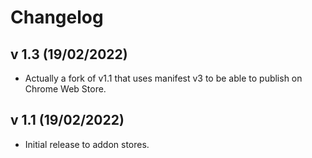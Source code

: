 # Changelog

## v 1.3 (19/02/2022)
* Actually a fork of v1.1 that uses manifest v3 to be able to publish on Chrome Web Store.

## v 1.1 (19/02/2022)
* Initial release to addon stores.
